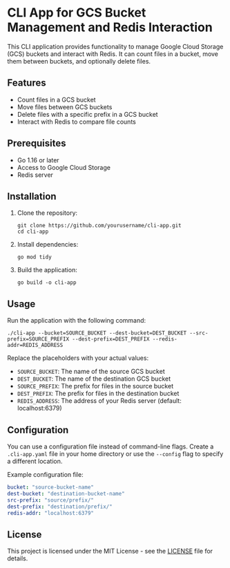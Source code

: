 # CLI App for GCS Bucket Management and Redis Interaction

This CLI application provides functionality to manage Google Cloud Storage (GCS) buckets and interact with Redis. It can count files in a bucket, move them between buckets, and optionally delete files.

## Features

- Count files in a GCS bucket
- Move files between GCS buckets
- Delete files with a specific prefix in a GCS bucket
- Interact with Redis to compare file counts

## Prerequisites

- Go 1.16 or later
- Access to Google Cloud Storage
- Redis server

## Installation

1. Clone the repository:
   ```
   git clone https://github.com/yourusername/cli-app.git
   cd cli-app
   ```

2. Install dependencies:
   ```
   go mod tidy
   ```

3. Build the application:
   ```
   go build -o cli-app
   ```

## Usage

Run the application with the following command:

```
./cli-app --bucket=SOURCE_BUCKET --dest-bucket=DEST_BUCKET --src-prefix=SOURCE_PREFIX --dest-prefix=DEST_PREFIX --redis-addr=REDIS_ADDRESS
```

Replace the placeholders with your actual values:

- `SOURCE_BUCKET`: The name of the source GCS bucket
- `DEST_BUCKET`: The name of the destination GCS bucket
- `SOURCE_PREFIX`: The prefix for files in the source bucket
- `DEST_PREFIX`: The prefix for files in the destination bucket
- `REDIS_ADDRESS`: The address of your Redis server (default: localhost:6379)

## Configuration

You can use a configuration file instead of command-line flags. Create a `.cli-app.yaml` file in your home directory or use the `--config` flag to specify a different location.

Example configuration file:

```yaml
bucket: "source-bucket-name"
dest-bucket: "destination-bucket-name"
src-prefix: "source/prefix/"
dest-prefix: "destination/prefix/"
redis-addr: "localhost:6379"
```

## License

This project is licensed under the MIT License - see the [LICENSE](LICENSE) file for details.
